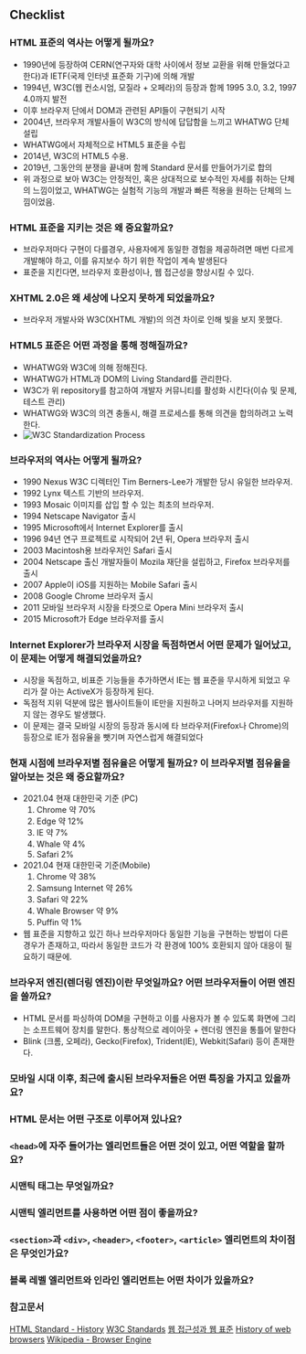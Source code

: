 ## Checklist
### HTML 표준의 역사는 어떻게 될까요?
- 1990년에 등장하여 CERN(연구자와 대학 사이에서 정보 교환을 위해 만들었다고 한다)과 IETF(국제 인터넷 표준화 기구)에 의해 개발
- 1994년, W3C(웹 컨소시엄, 모질라 + 오페라)의 등장과 함께 1995 3.0, 3.2, 1997 4.0까지 발전
- 이후 브라우저 단에서 DOM과 관련된 API들이 구현되기 시작
- 2004년, 브라우저 개발사들이 W3C의 방식에 답답함을 느끼고 WHATWG 단체 설립
- WHATWG에서 자체적으로 HTML5 표준을 수립
- 2014년, W3C의 HTML5 수용. 
- 2019년, 그동안의 분쟁을 끝내며 함께 Standard 문서를 만들어가기로 합의
- 위 과정으로 보아 W3C는 안정적인, 혹은 상대적으로 보수적인 자세를 취하는 단체의 느낌이었고, WHATWG는 실험적 기능의 개발과 빠른 적용을 원하는 단체의 느낌이었음.

### HTML 표준을 지키는 것은 왜 중요할까요?
- 브라우저마다 구현이 다를경우, 사용자에게 동일한 경험을 제공하려면 매번 다르게 개발해야 하고, 이를 유지보수 하기 위한 작업이 계속 발생된다
- 표준을 지킨다면, 브라우저 호환성이나, 웹 접근성을 향상시킬 수 있다.
### XHTML 2.0은 왜 세상에 나오지 못하게 되었을까요?
- 브라우저 개발사와 W3C(XHTML 개발)의 의견 차이로 인해 빛을 보지 못했다. 
### HTML5 표준은 어떤 과정을 통해 정해질까요?
- WHATWG와 W3C에 의해 정해진다.
- WHATWG가 HTML과 DOM의 Living Standard를 관리한다.
- W3C가 위 repository를 참고하여 개발자 커뮤니티를 활성화 시킨다(이슈 및 문제, 테스트 관리)
- WHATWG와 W3C의 의견 충돌시, 해결 프로세스를 통해 의견을 합의하려고 노력한다.
- ![W3C Standardization Process](https://seulbinim.github.io/WSA/images/standards/process.png)

### 브라우저의 역사는 어떻게 될까요?
- 1990 Nexus W3C 디렉터인 Tim Berners-Lee가 개발한 당시 유일한 브라우저.
- 1992 Lynx 텍스트 기반의 브라우저.
- 1993 Mosaic 이미지를 삽입 할 수 있는 최초의 브라우저. 
- 1994 Netscape Navigator 출시
- 1995 Microsoft에서 Internet Explorer를 출시
- 1996 94년 연구 프로젝트로 시작되어 2년 뒤, Opera 브라우저 출시
- 2003 Macintosh용 브라우저인 Safari 출시
- 2004 Netscape 출신 개발자들이 Mozila 재단을 설립하고, Firefox 브라우저를 출시
- 2007 Apple이 iOS를 지원하는 Mobile Safari 출시
- 2008 Google Chrome 브라우저 출시
- 2011 모바일 브라우저 시장을 타겟으로 Opera Mini 브라우저 출시
- 2015 Microsoft가 Edge 브라우저를 출시

### Internet Explorer가 브라우저 시장을 독점하면서 어떤 문제가 일어났고, 이 문제는 어떻게 해결되었을까요?
- 시장을 독점하고, 비표준 기능들을 추가하면서 IE는 웹 표준을 무시하게 되었고 우리가 잘 아는 ActiveX가 등장하게 된다.
- 독점적 지위 덕분에 많은 웹사이트들이 IE만을 지원하고 나머지 브라우저를 지원하지 않는 경우도 발생했다.
- 이 문제는 결국 모바일 시장의 등장과 동시에 타 브라우저(Firefox나 Chrome)의 등장으로 IE가 점유율을 뺏기며 자연스럽게 해결되었다

### 현재 시점에 브라우저별 점유율은 어떻게 될까요? 이 브라우저별 점유율을 알아보는 것은 왜 중요할까요?
- 2021.04 현재 대한민국 기준 (PC)
    1. Chrome 약 70%
    2. Edge 약 12%
    3. IE 약 7%
    4. Whale 약 4%
    5. Safari 2%
- 2021.04 현재 대한민국 기준(Mobile)
    1. Chrome 약 38%
    2. Samsung Internet 약 26%
    3. Safari 약 22%
    4. Whale Browser 약 9%
    5. Puffin 약 1%
- 웹 표준을 지향하고 있긴 하나 브라우저마다 동일한 기능을 구현하는 방법이 다른 경우가 존재하고, 따라서 동일한 코드가 각 환경에 100% 호환되지 않아 대응이 필요하기 때문에.

### 브라우저 엔진(렌더링 엔진)이란 무엇일까요? 어떤 브라우저들이 어떤 엔진을 쓸까요?
- HTML 문서를 파싱하여 DOM을 구현하고 이를 사용자가 볼 수 있도록 화면에 그리는 소프트웨어 장치를 말한다. 통상적으로 레이아웃 + 렌더링 엔진을 통틀어 말한다
- Blink (크롬, 오페라), Gecko(Firefox), Trident(IE), Webkit(Safari) 등이 존재한다.
### 모바일 시대 이후, 최근에 출시된 브라우저들은 어떤 특징을 가지고 있을까요?

### HTML 문서는 어떤 구조로 이루어져 있나요?
### `<head>`에 자주 들어가는 엘리먼트들은 어떤 것이 있고, 어떤 역할을 할까요?
### 시맨틱 태그는 무엇일까요?
### 시맨틱 엘리먼트를 사용하면 어떤 점이 좋을까요?
### `<section>`과 `<div>`, `<header>`, `<footer>`, `<article>` 엘리먼트의 차이점은 무엇인가요?
### 블록 레벨 엘리먼트와 인라인 엘리먼트는 어떤 차이가 있을까요?

### 참고문서
[HTML Standard - History](https://html.spec.whatwg.org/#history-2)
[W3C Standards](https://www.sitepoint.com/importance-web-standards/)
[웹 접근성과 웹 표준](https://seulbinim.github.io/WSA/accessibility.html)
[History of web browsers](https://smartbear.com/blog/history-of-web-browsers/)
[Wikipedia - Browser Engine](https://ko.wikipedia.org/wiki/브라우저_엔진)